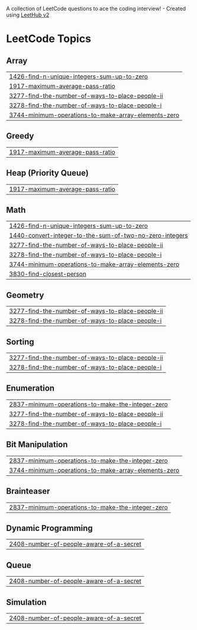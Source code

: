 A collection of LeetCode questions to ace the coding interview! - Created using [LeetHub v2](https://github.com/arunbhardwaj/LeetHub-2.0)
<!---LeetCode Topics Start-->
# LeetCode Topics
## Array
|  |
| ------- |
| [1426-find-n-unique-integers-sum-up-to-zero](https://github.com/harsh-srivastv/September-Leetcode-Challenge-2025/tree/master/1426-find-n-unique-integers-sum-up-to-zero) |
| [1917-maximum-average-pass-ratio](https://github.com/harsh-srivastv/September-Leetcode-Challenge-2025/tree/master/1917-maximum-average-pass-ratio) |
| [3277-find-the-number-of-ways-to-place-people-ii](https://github.com/harsh-srivastv/September-Leetcode-Challenge-2025/tree/master/3277-find-the-number-of-ways-to-place-people-ii) |
| [3278-find-the-number-of-ways-to-place-people-i](https://github.com/harsh-srivastv/September-Leetcode-Challenge-2025/tree/master/3278-find-the-number-of-ways-to-place-people-i) |
| [3744-minimum-operations-to-make-array-elements-zero](https://github.com/harsh-srivastv/September-Leetcode-Challenge-2025/tree/master/3744-minimum-operations-to-make-array-elements-zero) |
## Greedy
|  |
| ------- |
| [1917-maximum-average-pass-ratio](https://github.com/harsh-srivastv/September-Leetcode-Challenge-2025/tree/master/1917-maximum-average-pass-ratio) |
## Heap (Priority Queue)
|  |
| ------- |
| [1917-maximum-average-pass-ratio](https://github.com/harsh-srivastv/September-Leetcode-Challenge-2025/tree/master/1917-maximum-average-pass-ratio) |
## Math
|  |
| ------- |
| [1426-find-n-unique-integers-sum-up-to-zero](https://github.com/harsh-srivastv/September-Leetcode-Challenge-2025/tree/master/1426-find-n-unique-integers-sum-up-to-zero) |
| [1440-convert-integer-to-the-sum-of-two-no-zero-integers](https://github.com/harsh-srivastv/September-Leetcode-Challenge-2025/tree/master/1440-convert-integer-to-the-sum-of-two-no-zero-integers) |
| [3277-find-the-number-of-ways-to-place-people-ii](https://github.com/harsh-srivastv/September-Leetcode-Challenge-2025/tree/master/3277-find-the-number-of-ways-to-place-people-ii) |
| [3278-find-the-number-of-ways-to-place-people-i](https://github.com/harsh-srivastv/September-Leetcode-Challenge-2025/tree/master/3278-find-the-number-of-ways-to-place-people-i) |
| [3744-minimum-operations-to-make-array-elements-zero](https://github.com/harsh-srivastv/September-Leetcode-Challenge-2025/tree/master/3744-minimum-operations-to-make-array-elements-zero) |
| [3830-find-closest-person](https://github.com/harsh-srivastv/September-Leetcode-Challenge-2025/tree/master/3830-find-closest-person) |
## Geometry
|  |
| ------- |
| [3277-find-the-number-of-ways-to-place-people-ii](https://github.com/harsh-srivastv/September-Leetcode-Challenge-2025/tree/master/3277-find-the-number-of-ways-to-place-people-ii) |
| [3278-find-the-number-of-ways-to-place-people-i](https://github.com/harsh-srivastv/September-Leetcode-Challenge-2025/tree/master/3278-find-the-number-of-ways-to-place-people-i) |
## Sorting
|  |
| ------- |
| [3277-find-the-number-of-ways-to-place-people-ii](https://github.com/harsh-srivastv/September-Leetcode-Challenge-2025/tree/master/3277-find-the-number-of-ways-to-place-people-ii) |
| [3278-find-the-number-of-ways-to-place-people-i](https://github.com/harsh-srivastv/September-Leetcode-Challenge-2025/tree/master/3278-find-the-number-of-ways-to-place-people-i) |
## Enumeration
|  |
| ------- |
| [2837-minimum-operations-to-make-the-integer-zero](https://github.com/harsh-srivastv/September-Leetcode-Challenge-2025/tree/master/2837-minimum-operations-to-make-the-integer-zero) |
| [3277-find-the-number-of-ways-to-place-people-ii](https://github.com/harsh-srivastv/September-Leetcode-Challenge-2025/tree/master/3277-find-the-number-of-ways-to-place-people-ii) |
| [3278-find-the-number-of-ways-to-place-people-i](https://github.com/harsh-srivastv/September-Leetcode-Challenge-2025/tree/master/3278-find-the-number-of-ways-to-place-people-i) |
## Bit Manipulation
|  |
| ------- |
| [2837-minimum-operations-to-make-the-integer-zero](https://github.com/harsh-srivastv/September-Leetcode-Challenge-2025/tree/master/2837-minimum-operations-to-make-the-integer-zero) |
| [3744-minimum-operations-to-make-array-elements-zero](https://github.com/harsh-srivastv/September-Leetcode-Challenge-2025/tree/master/3744-minimum-operations-to-make-array-elements-zero) |
## Brainteaser
|  |
| ------- |
| [2837-minimum-operations-to-make-the-integer-zero](https://github.com/harsh-srivastv/September-Leetcode-Challenge-2025/tree/master/2837-minimum-operations-to-make-the-integer-zero) |
## Dynamic Programming
|  |
| ------- |
| [2408-number-of-people-aware-of-a-secret](https://github.com/harsh-srivastv/September-Leetcode-Challenge-2025/tree/master/2408-number-of-people-aware-of-a-secret) |
## Queue
|  |
| ------- |
| [2408-number-of-people-aware-of-a-secret](https://github.com/harsh-srivastv/September-Leetcode-Challenge-2025/tree/master/2408-number-of-people-aware-of-a-secret) |
## Simulation
|  |
| ------- |
| [2408-number-of-people-aware-of-a-secret](https://github.com/harsh-srivastv/September-Leetcode-Challenge-2025/tree/master/2408-number-of-people-aware-of-a-secret) |
<!---LeetCode Topics End-->